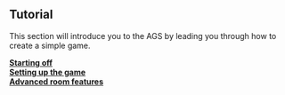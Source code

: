 Tutorial
--------

This section will introduce you to the AGS by leading you through how to
create a simple game.

[**Starting off**](StartingOff)  
[**Setting up the game**](Settingupthegame)  
[**Advanced room features**](AdvancedRoomFeatures)

